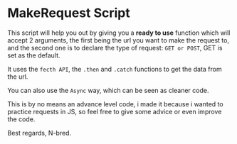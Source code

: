 # MakeRequest Script

This script will help you out by giving you a **ready to use** function which will accept 2 arguments, the first being the url you want to make the request to, and the second one is to declare the type of request: `GET or POST`, GET is set as the default. 

It uses the `fecth API`, the `.then` and `.catch` functions to get the data from the url.

You can also use the `Async` way, which can be seen as cleaner code.

This is by no means an advance level code, i made it because i wanted to practice requests in JS, so feel free to give some advice or even improve the code.

Best regards, N-bred.
